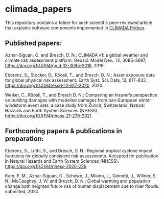 # climada_papers

This repository contains a folder for each scientific peer-reviewed article that explains software components implemented in [CLIMADA Python](https://github.com/CLIMADA-project/climada_python).

## Published papers:

Aznar-Siguan, G. and Bresch, D. N.: CLIMADA v1: a global weather and climate risk assessment platform. Geosci. Model Dev., 12, 3085–3097, https://doi.org/10.5194/gmd-12-3085-2019, 2019.

Eberenz, S., Stocker, D., Röösli, T., and Bresch, D. N.: Asset exposure data for global physical risk assessment. Earth Syst. Sci. Data, 12, 817–833, https://doi.org/10.5194/essd-12-817-2020, 2020.

Welker, C., Röösli, T., and Bresch D. N.: Comparing an insurer’s perspective on building damages with modelled damages from pan-European winter windstorm event sets: a case study from Zurich, Switzerland. Natural Hazards and Earth System Sciences (NHESS). https://doi.org/10.5194/nhess-21-279-2021.

## Forthcoming papers & publications in preparation:

Eberenz, S., Lüthi, S., and Bresch, D. N.: Regional tropical cyclone impact functions for globally consistent risk assessments.
Accepted for publication in Natural Hazards and Earth System Sciences (NHESS). https://doi.org/10.5194/nhess-2020-229.

Kam, P. M., Aznar-Siguan, G., Schewe, J., Milano, L., Ginnetti, J., Willner, S. N., McCaughey, J. W. and Bresch, D. N.: Global warming and population change both heighten future risk of human
displacement due to river floods. submitted, 2020.
